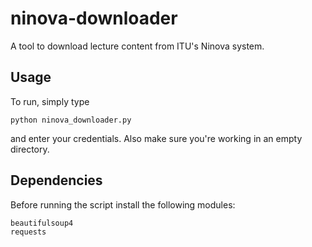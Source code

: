 # ninova-downloader
A tool to download lecture content from ITU's Ninova system. 

## Usage
To run,
simply type

	python ninova_downloader.py

and enter your credentials. Also make sure you're working in an empty
directory.

## Dependencies
Before running the script install the following modules:

	beautifulsoup4
	requests
